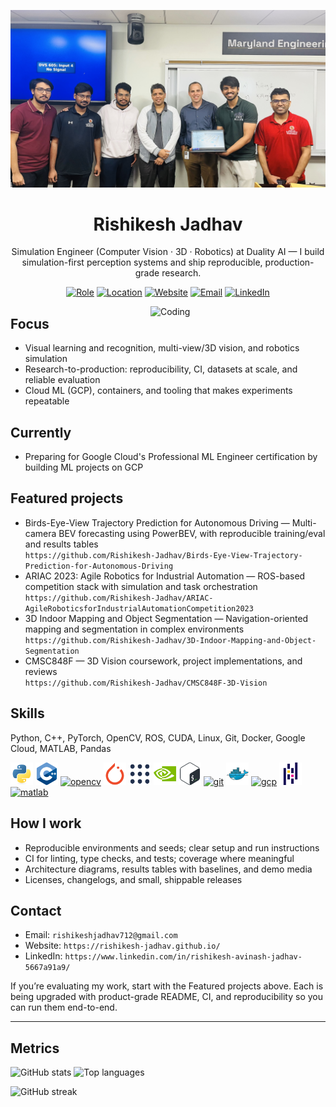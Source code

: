 ![Banner](https://github.com/Rishikesh-Jadhav/Rishikesh-Jadhav/blob/main/G6_ARIAC.jpeg)

<h1 align="center">Rishikesh Jadhav</h1>

<p align="center">
  Simulation Engineer (Computer Vision · 3D · Robotics) at Duality AI — I build simulation-first perception systems and ship reproducible, production-grade research.
</p>

<div align="center">

[![Role](https://img.shields.io/badge/Role-Simulation%20Engineer-1abc9c)](#)
[![Location](https://img.shields.io/badge/Location-Dallas%2C%20TX-0e76a8)](#)
[![Website](https://img.shields.io/badge/Website-rishikesh--jadhav.github.io-2ea44f)](https://rishikesh-jadhav.github.io/)
[![Email](https://img.shields.io/badge/Email-rishikeshjadhav712%40gmail.com-D14836)](mailto:rishikeshjadhav712@gmail.com)
[![LinkedIn](https://img.shields.io/badge/LinkedIn-Rishikesh%20Jadhav-0A66C2?logo=linkedin&logoColor=white)](https://www.linkedin.com/in/rishikesh-avinash-jadhav-5667a91a9/)

</div>

<img align="right" alt="Coding" width="280" src="https://cdn.dribbble.com/users/1162077/screenshots/3848914/programmer.gif"/>

## Focus
- Visual learning and recognition, multi-view/3D vision, and robotics simulation
- Research-to-production: reproducibility, CI, datasets at scale, and reliable evaluation
- Cloud ML (GCP), containers, and tooling that makes experiments repeatable

## Currently
- Preparing for Google Cloud's Professional ML Engineer certification by building ML projects on GCP

## Featured projects
- Birds-Eye-View Trajectory Prediction for Autonomous Driving — Multi-camera BEV forecasting using PowerBEV, with reproducible training/eval and results tables  
  `https://github.com/Rishikesh-Jadhav/Birds-Eye-View-Trajectory-Prediction-for-Autonomous-Driving`
- ARIAC 2023: Agile Robotics for Industrial Automation — ROS-based competition stack with simulation and task orchestration  
  `https://github.com/Rishikesh-Jadhav/ARIAC-AgileRoboticsforIndustrialAutomationCompetition2023`
- 3D Indoor Mapping and Object Segmentation — Navigation-oriented mapping and segmentation in complex environments  
  `https://github.com/Rishikesh-Jadhav/3D-Indoor-Mapping-and-Object-Segmentation`
- CMSC848F — 3D Vision coursework, project implementations, and reviews  
  `https://github.com/Rishikesh-Jadhav/CMSC848F-3D-Vision`

## Skills
Python, C++, PyTorch, OpenCV, ROS, CUDA, Linux, Git, Docker, Google Cloud, MATLAB, Pandas

<p>
  <a href="https://www.python.org" target="_blank" rel="noreferrer"><img src="https://raw.githubusercontent.com/devicons/devicon/master/icons/python/python-original.svg" alt="python" width="36" height="36"/></a>
  <a href="https://www.w3schools.com/cpp/" target="_blank" rel="noreferrer"><img src="https://raw.githubusercontent.com/devicons/devicon/master/icons/cplusplus/cplusplus-original.svg" alt="cplusplus" width="36" height="36"/></a>
  <a href="https://opencv.org/" target="_blank" rel="noreferrer"><img src="https://www.vectorlogo.zone/logos/opencv/opencv-icon.svg" alt="opencv" width="36" height="36"/></a>
  <a href="https://pytorch.org/" target="_blank" rel="noreferrer"><img src="https://raw.githubusercontent.com/devicons/devicon/master/icons/pytorch/pytorch-original.svg" alt="pytorch" width="36" height="36"/></a>
  <a href="https://www.ros.org/" target="_blank" rel="noreferrer"><img src="https://raw.githubusercontent.com/devicons/devicon/master/icons/ros/ros-original.svg" alt="ros" width="36" height="36"/></a>
  <a href="https://developer.nvidia.com/cuda-zone" target="_blank" rel="noreferrer"><img src="https://raw.githubusercontent.com/devicons/devicon/master/icons/cuda/cuda-original.svg" alt="cuda" width="36" height="36"/></a>
  <a href="https://www.gnu.org/software/bash/" target="_blank" rel="noreferrer"><img src="https://raw.githubusercontent.com/devicons/devicon/master/icons/bash/bash-original.svg" alt="bash" width="36" height="36"/></a>
  <a href="https://git-scm.com/" target="_blank" rel="noreferrer"><img src="https://www.vectorlogo.zone/logos/git-scm/git-scm-icon.svg" alt="git" width="36" height="36"/></a>
  <a href="https://www.docker.com/" target="_blank" rel="noreferrer"><img src="https://raw.githubusercontent.com/devicons/devicon/master/icons/docker/docker-original.svg" alt="docker" width="36" height="36"/></a>
  <a href="https://cloud.google.com/" target="_blank" rel="noreferrer"><img src="https://www.vectorlogo.zone/logos/google_cloud/google_cloud-icon.svg" alt="gcp" width="36" height="36"/></a>
  <a href="https://pandas.pydata.org/" target="_blank" rel="noreferrer"><img src="https://raw.githubusercontent.com/devicons/devicon/master/icons/pandas/pandas-original.svg" alt="pandas" width="36" height="36"/></a>
  <a href="https://www.mathworks.com/" target="_blank" rel="noreferrer"><img src="https://upload.wikimedia.org/wikipedia/commons/2/21/Matlab_Logo.png" alt="matlab" width="36" height="36"/></a>
</p>

## How I work
- Reproducible environments and seeds; clear setup and run instructions
- CI for linting, type checks, and tests; coverage where meaningful
- Architecture diagrams, results tables with baselines, and demo media
- Licenses, changelogs, and small, shippable releases

## Contact
- Email: `rishikeshjadhav712@gmail.com`
- Website: `https://rishikesh-jadhav.github.io/`
- LinkedIn: `https://www.linkedin.com/in/rishikesh-avinash-jadhav-5667a91a9/`

If you’re evaluating my work, start with the Featured projects above. Each is being upgraded with product-grade README, CI, and reproducibility so you can run them end-to-end.

---

## Metrics

<p>
  <img src="https://github-readme-stats.vercel.app/api?username=Rishikesh-Jadhav&show_icons=true&hide_title=true" alt="GitHub stats" height="150"/>
  <img src="https://github-readme-stats.vercel.app/api/top-langs/?username=Rishikesh-Jadhav&layout=compact&hide_title=true" alt="Top languages" height="150"/>
</p>

<p>
  <img src="https://github-readme-streak-stats.herokuapp.com/?user=Rishikesh-Jadhav" alt="GitHub streak" height="150"/>
</p>
